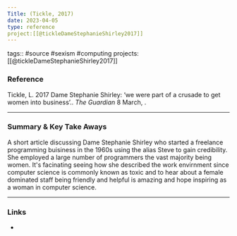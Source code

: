 ```yaml
---
Title: (Tickle, 2017)
date: 2023-04-05
type: reference
project:[[@tickleDameStephanieShirley2017]]
---
```


tags:: #source #sexism #computing
projects:[[@tickleDameStephanieShirley2017]]

### Reference 

Tickle, L. 2017 Dame Stephanie Shirley: ‘we were part of a crusade to get women into business’.. _The Guardian_ 8 March, .


---

### Summary & Key Take Aways

A short article discussing Dame Stephanie Shirley who started a freelance programming buisiness in the 1960s using the alias Steve to gain credibility. She employed a large number of programmers the vast majority being women. It's facinating seeing how she described the work envirnment since computer science is commonly known as toxic and to hear about a female dominated staff being friendly and helpful is amazing and hope inspiring as a woman in computer science. 

--- 

### Links
- 